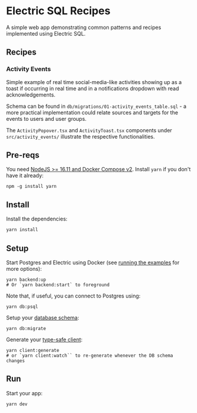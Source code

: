 # Electric SQL Recipes

A simple web app demonstrating common patterns and recipes implemented using Electric SQL.

## Recipes
### Activity Events
Simple example of real time social-media-like activities showing up as a toast if occurring in real time and in a notifications dropdown with read acknowledgements.

Schema can be found in ```db/migrations/01-activity_events_table.sql``` - a more practical implementation could relate sources and targets for the events to users and user groups.

The ```ActivityPopover.tsx``` and ```ActivityToast.tsx``` components under ```src/activity_events/``` illustrate the respective functionalities.

## Pre-reqs

You need [NodeJS >= 16.11 and Docker Compose v2](https://electric-sql.com/docs/usage/installation/prereqs). Install `yarn` if you don't have it already:

```shell
npm -g install yarn
```

## Install

Install the dependencies:

```sh
yarn install
```

## Setup

Start Postgres and Electric using Docker (see [running the examples](https://electric-sql.com/docs/examples/notes/running) for more options):

```shell
yarn backend:up
# Or `yarn backend:start` to foreground
```

Note that, if useful, you can connect to Postgres using:

```shell
yarn db:psql
```

Setup your [database schema](https://electric-sql.com/docs/usage/data-modelling):

```shell
yarn db:migrate
```

Generate your [type-safe client](https://electric-sql.com/docs/usage/data-access/client):

```shell
yarn client:generate
# or `yarn client:watch`` to re-generate whenever the DB schema changes
```

## Run

Start your app:

```sh
yarn dev
```
